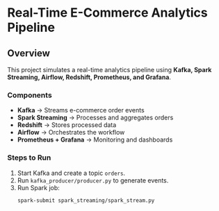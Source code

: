 # Real-Time E-Commerce Analytics Pipeline

## Overview
This project simulates a real-time analytics pipeline using **Kafka, Spark Streaming, Airflow, Redshift, Prometheus, and Grafana**.

### Components
- **Kafka** → Streams e-commerce order events
- **Spark Streaming** → Processes and aggregates orders
- **Redshift** → Stores processed data
- **Airflow** → Orchestrates the workflow
- **Prometheus + Grafana** → Monitoring and dashboards

### Steps to Run
1. Start Kafka and create a topic `orders`.
2. Run `kafka_producer/producer.py` to generate events.
3. Run Spark job:  
   ```bash
   spark-submit spark_streaming/spark_stream.py

